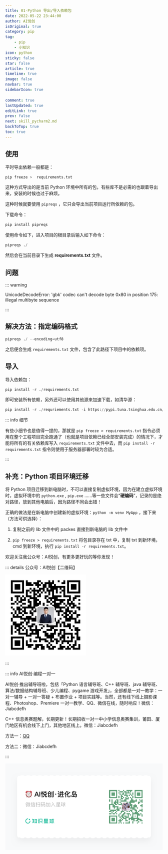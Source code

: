```yaml
---
title: 01-Python 导出/导入依赖包
date: 2022-05-22 23:44:00
author: AI悦创
isOriginal: true
category: pip
tag:
    - pip
    - 小知识
icon: python
sticky: false
star: false
article: true
timeline: true
image: false
navbar: true
sidebarIcon: true

comment: true
lastUpdated: true
editLink: true
prev: false
next: skill_pycharm2.md
backToTop: true
toc: true
---
```


## 使用

平时导出依赖一般都是：

```python
pip freeze >  requirements.txt
```

这种方式导出的是当前 Python 环境中所有的包，有些库不是必需的也跟着导出来，安装的时候也过于麻烦。

这种时候就要使用 `pipreqs`  ，它只会导出当前项目运行所依赖的包。

下载命令：

```python
pip install pipreqs
```

使用命令如下，进入项目的根目录后输入如下命令：

```python
pipreqs ./
```

然后会在当前目录下生成 **requirements.txt** 文件。

## 问题

::: warning

UnicodeDecodeError: 'gbk' codec can't decode byte 0x80 in position 175: illegal multibyte sequence

:::

## 解决方法：指定编码格式

```python
pipreqs ./ --encoding=utf8
```

之后便会生成 `requirements.txt` 文件，包含了此路径下项目中的依赖项。

## 导入

导入依赖包：

```python
pip install -r ./requirements.txt
```

即可安装所有依赖，另外还可以使用其他源来加速下载，如清华源：

```python
pip install -r ./requriements.txt -i https://pypi.tuna.tsinghua.edu.cn/simple
```

::: info 细节

有些小细节也是值得一提的，那就是 `pip freeze > requirements.txt` 指令必须用在整个工程项目完全跑通了（也就是项目依赖已经全部安装完成）的情况下，才能将所有的有关依赖库写入 `requirements.txt` 文件中去，而 `pip install -r requirements.txt` 指令则使用于服务器部署时较为合适。

:::

## 补充：Python 项目环境迁移

将 Python 项目迁移到新电脑时，不可以直接复制虚拟环境，因为在建立虚拟环境时，虚拟环境中的 `python.exe` , `pip.exe` ......等一些文件会“**硬编码**”，记录的是绝对路径，放到其他电脑后，因为路径不同会出错！

正确的做法是在新电脑中创建新的虚拟环境：`python -m venv MyApp` ，接下来（方法可供选择）：

1. 复制之前的 lib 文件中的 packes 直接到新电脑的 lib 文件中

2. `pip freeze > requirements.txt`  将包目录存在 txt 中，复制 txt 到新环境，cmd 到新环境，执行 `pip install -r requirements.txt`。

欢迎关注我公众号：AI悦创，有更多更好玩的等你发现！

::: details 公众号：AI悦创【二维码】

![](/gzh.jpg)

:::

::: info AI悦创·编程一对一

AI悦创·推出辅导班啦，包括「Python 语言辅导班、C++ 辅导班、java 辅导班、算法/数据结构辅导班、少儿编程、pygame 游戏开发」，全部都是一对一教学：一对一辅导 + 一对一答疑 + 布置作业 + 项目实践等。当然，还有线下线上摄影课程、Photoshop、Premiere 一对一教学、QQ、微信在线，随时响应！微信：Jiabcdefh

C++ 信息奥赛题解，长期更新！长期招收一对一中小学信息奥赛集训，莆田、厦门地区有机会线下上门，其他地区线上。微信：Jiabcdefh

方法一：[QQ](http://wpa.qq.com/msgrd?v=3&uin=1432803776&site=qq&menu=yes)

方法二：微信：Jiabcdefh

:::

![](/zsxq.jpg)

